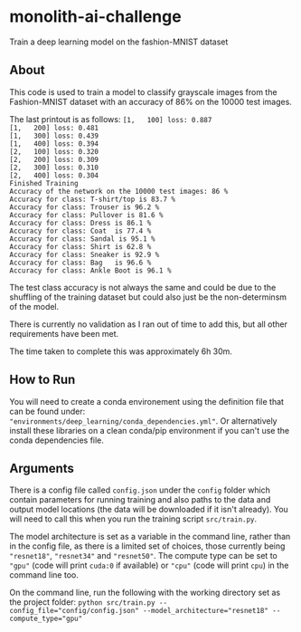 # monolith-ai-challenge
Train a deep learning model on the fashion-MNIST dataset

## About
This code is used to train a model to classify grayscale images from the Fashion-MNIST dataset with an accuracy of 86% on the 10000 test images.

The last printout is as follows:
`[1,   100] loss: 0.887`  
`[1,   200] loss: 0.481`  
`[1,   300] loss: 0.439`  
`[1,   400] loss: 0.394`  
`[2,   100] loss: 0.320`  
`[2,   200] loss: 0.309`  
`[2,   300] loss: 0.310`  
`[2,   400] loss: 0.304`  
`Finished Training`  
`Accuracy of the network on the 10000 test images: 86 %`  
`Accuracy for class: T-shirt/top is 83.7 %`  
`Accuracy for class: Trouser is 96.2 %`  
`Accuracy for class: Pullover is 81.6 %`  
`Accuracy for class: Dress is 86.1 %`  
`Accuracy for class: Coat  is 77.4 %`  
`Accuracy for class: Sandal is 95.1 %`  
`Accuracy for class: Shirt is 62.8 %`  
`Accuracy for class: Sneaker is 92.9 %`  
`Accuracy for class: Bag   is 96.6 %`  
`Accuracy for class: Ankle Boot is 96.1 %`  

The test class accuracy is not always the same and could be due to the shuffling of the training dataset but could also just be the non-determinsm of the model.

There is currently no validation as I ran out of time to add this, but all other requirements have been met.

The time taken to complete this was approximately 6h 30m.

## How to Run
You will need to create a conda environement using the definition file that can be found under:
`"environments/deep_learning/conda_dependencies.yml"`.
Or alternatively install these libraries on a clean conda/pip environment if you can't use the conda dependencies file.

## Arguments

There is a config file called `config.json` under the `config` folder which contain parameters for running training and also paths to the data and output model locations (the data will be downloaded if it isn't already). You will need to call this when you run the training script `src/train.py`.

The model architecture is set as a variable in the command line, rather than in the config file, as there is a limited set of choices, those currently being `"resnet18"`, `"resnet34"` and `"resnet50"`.
The compute type can be set to `"gpu"` (code will print `cuda:0` if available) or `"cpu"` (code will print `cpu`) in the command line too.

On the command line, run the following with the working directory set as the project folder:
`python src/train.py --config_file="config/config.json" --model_architecture="resnet18" --compute_type="gpu"`